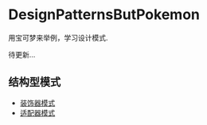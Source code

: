 # DesignPatternsButPokemon
用宝可梦来举例，学习设计模式.

待更新...

## 结构型模式
-  [装饰器模式](https://github.com/PocketSWPU/DesignPatternsButPokemon/tree/main/src/structuralPatterns/decorator)
-  [适配器模式](https://github.com/PocketSWPU/DesignPatternsButPokemon/tree/main/src/structuralPatterns/adapter)
